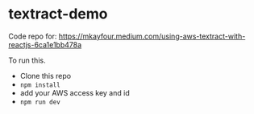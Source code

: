 # textract-demo

Code repo for: https://mkayfour.medium.com/using-aws-textract-with-reactjs-6ca1e1bb478a

To run this. 
- Clone this repo
- `npm install`
- add your AWS access key and id 
- `npm run dev`
